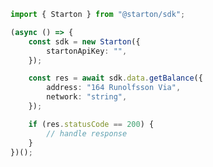 <!-- Start SDK Example Usage -->


```typescript
import { Starton } from "@starton/sdk";

(async () => {
    const sdk = new Starton({
        startonApiKey: "",
    });

    const res = await sdk.data.getBalance({
        address: "164 Runolfsson Via",
        network: "string",
    });

    if (res.statusCode == 200) {
        // handle response
    }
})();

```
<!-- End SDK Example Usage -->